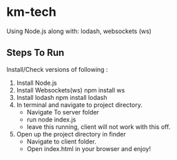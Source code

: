 # km-tech

Using Node.js 
  along with: lodash, websockets (ws)
  
## Steps To Run
  Install/Check versions of following : 
  1. Install Node.js
  2. Install Websockets(ws)
      npm install ws
  3. Install lodash
      npm install lodash
  4. In terminal and navigate to project directory.
     * Navigate To server folder
     * run node index.js
     * leave this running, client will not work with this off.
  5. Open up the project directory in finder
     * Navigate to client folder.
     * Open index.html in your browser and enjoy!
 
